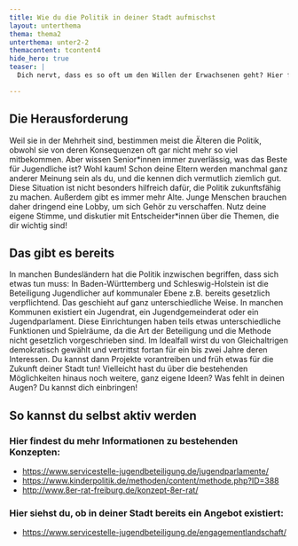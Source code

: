 ```yaml
---
title: Wie du die Politik in deiner Stadt aufmischst
layout: unterthema
thema: thema2
unterthema: unter2-2
themacontent: tcontent4
hide_hero: true
teaser: |
  Dich nervt, dass es so oft um den Willen der Erwachsenen geht? Hier findest du Möglichkeiten, das zu ändern.

---
```


## Die Herausforderung
Weil sie in der Mehrheit sind, bestimmen meist die Älteren die Politik, obwohl sie von deren Konsequenzen oft gar nicht mehr so viel mitbekommen. Aber wissen Senior\*innen immer zuverlässig, was das Beste für Jugendliche ist? Wohl kaum! Schon deine Eltern werden manchmal ganz anderer Meinung sein als du, und die kennen dich vermutlich ziemlich gut. Diese Situation ist nicht besonders hilfreich dafür, die Politik zukunftsfähig zu machen. Außerdem gibt es immer mehr Alte. Junge Menschen brauchen daher dringend eine Lobby, um sich Gehör zu verschaffen. Nutz deine eigene Stimme, und diskutier mit Entscheider\*innen über die Themen, die dir wichtig sind!

## Das gibt es bereits
In manchen Bundesländern hat die Politik inzwischen begriffen, dass sich etwas tun muss: In Baden-Württemberg und Schleswig-Holstein ist die Beteiligung Jugendlicher auf kommunaler Ebene z.B. bereits gesetzlich verpflichtend. Das geschieht auf ganz unterschiedliche Weise.
In manchen Kommunen existiert ein Jugendrat, ein Jugendgemeinderat oder ein Jugendparlament. Diese Einrichtungen haben teils etwas unterschiedliche Funktionen und Spielräume, da die Art der Beteiligung und die Methode nicht gesetzlich vorgeschrieben sind. Im Idealfall wirst du von Gleichaltrigen demokratisch gewählt und vertrittst fortan für ein bis zwei Jahre deren Interessen. Du kannst dann Projekte vorantreiben und früh etwas für die Zukunft deiner Stadt tun! Vielleicht hast du über die bestehenden Möglichkeiten hinaus noch weitere, ganz eigene Ideen? Was fehlt in deinen Augen? Du kannst dich einbringen!

## So kannst du selbst aktiv werden
### Hier findest du mehr Informationen zu bestehenden Konzepten:
* https://www.servicestelle-jugendbeteiligung.de/jugendparlamente/
* https://www.kinderpolitik.de/methoden/content/methode.php?ID=388
* http://www.8er-rat-freiburg.de/konzept-8er-rat/

### Hier siehst du, ob in deiner Stadt bereits ein Angebot existiert:
* https://www.servicestelle-jugendbeteiligung.de/engagementlandschaft/
